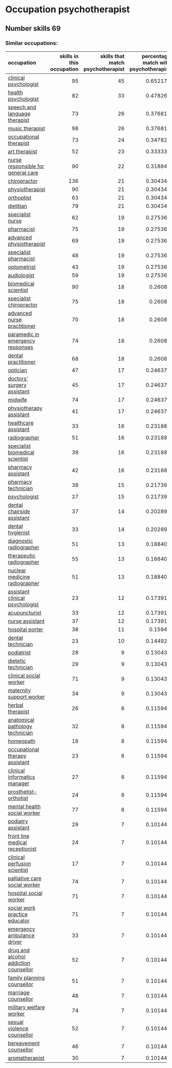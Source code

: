 # Occupation psychotherapist
## Number skills 69
### Similar occupations:
| occupation                                                                        |   skills in this occupation |   skills that match psychotherapist |   percentage match with psychotherapist |   skills not in psychotherapist |
|:----------------------------------------------------------------------------------|----------------------------:|------------------------------------:|----------------------------------------:|--------------------------------:|
| [clinical psychologist](clinical_psychologist.md)                                 |                          95 |                                  45 |                                0.652174 |                              50 |
| [health psychologist](health_psychologist.md)                                     |                          82 |                                  33 |                                0.478261 |                              49 |
| [speech and language therapist](speech_and_language_therapist.md)                 |                          73 |                                  26 |                                0.376812 |                              47 |
| [music therapist](music_therapist.md)                                             |                          98 |                                  26 |                                0.376812 |                              72 |
| [occupational therapist](occupational_therapist.md)                               |                          73 |                                  24 |                                0.347826 |                              49 |
| [art therapist](art_therapist.md)                                                 |                          52 |                                  23 |                                0.333333 |                              29 |
| [nurse responsible for general care](nurse_responsible_for_general_care.md)       |                          90 |                                  22 |                                0.318841 |                              68 |
| [chiropractor](chiropractor.md)                                                   |                         136 |                                  21 |                                0.304348 |                             115 |
| [physiotherapist](physiotherapist.md)                                             |                          90 |                                  21 |                                0.304348 |                              69 |
| [orthoptist](orthoptist.md)                                                       |                          63 |                                  21 |                                0.304348 |                              42 |
| [dietitian](dietitian.md)                                                         |                          79 |                                  21 |                                0.304348 |                              58 |
| [specialist nurse](specialist_nurse.md)                                           |                          62 |                                  19 |                                0.275362 |                              43 |
| [pharmacist](pharmacist.md)                                                       |                          75 |                                  19 |                                0.275362 |                              56 |
| [advanced physiotherapist](advanced_physiotherapist.md)                           |                          69 |                                  19 |                                0.275362 |                              50 |
| [specialist pharmacist](specialist_pharmacist.md)                                 |                          48 |                                  19 |                                0.275362 |                              29 |
| [optometrist](optometrist.md)                                                     |                          43 |                                  19 |                                0.275362 |                              24 |
| [audiologist](audiologist.md)                                                     |                          59 |                                  19 |                                0.275362 |                              40 |
| [biomedical scientist](biomedical_scientist.md)                                   |                          90 |                                  18 |                                0.26087  |                              72 |
| [specialist chiropractor](specialist_chiropractor.md)                             |                          75 |                                  18 |                                0.26087  |                              57 |
| [advanced nurse practitioner](advanced_nurse_practitioner.md)                     |                          70 |                                  18 |                                0.26087  |                              52 |
| [paramedic in emergency responses](paramedic_in_emergency_responses.md)           |                          74 |                                  18 |                                0.26087  |                              56 |
| [dental practitioner](dental_practitioner.md)                                     |                          68 |                                  18 |                                0.26087  |                              50 |
| [optician](optician.md)                                                           |                          47 |                                  17 |                                0.246377 |                              30 |
| [doctors' surgery assistant](doctors'_surgery_assistant.md)                       |                          45 |                                  17 |                                0.246377 |                              28 |
| [midwife](midwife.md)                                                             |                          74 |                                  17 |                                0.246377 |                              57 |
| [physiotherapy assistant](physiotherapy_assistant.md)                             |                          41 |                                  17 |                                0.246377 |                              24 |
| [healthcare assistant](healthcare_assistant.md)                                   |                          33 |                                  16 |                                0.231884 |                              17 |
| [radiographer](radiographer.md)                                                   |                          51 |                                  16 |                                0.231884 |                              35 |
| [specialist biomedical scientist](specialist_biomedical_scientist.md)             |                          39 |                                  16 |                                0.231884 |                              23 |
| [pharmacy assistant](pharmacy_assistant.md)                                       |                          42 |                                  16 |                                0.231884 |                              26 |
| [pharmacy technician](pharmacy_technician.md)                                     |                          38 |                                  15 |                                0.217391 |                              23 |
| [psychologist](psychologist.md)                                                   |                          27 |                                  15 |                                0.217391 |                              12 |
| [dental chairside assistant](dental_chairside_assistant.md)                       |                          37 |                                  14 |                                0.202899 |                              23 |
| [dental hygienist](dental_hygienist.md)                                           |                          33 |                                  14 |                                0.202899 |                              19 |
| [diagnostic radiographer](diagnostic_radiographer.md)                             |                          51 |                                  13 |                                0.188406 |                              38 |
| [therapeutic radiographer](therapeutic_radiographer.md)                           |                          55 |                                  13 |                                0.188406 |                              42 |
| [nuclear medicine radiographer](nuclear_medicine_radiographer.md)                 |                          51 |                                  13 |                                0.188406 |                              38 |
| [assistant clinical psychologist](assistant_clinical_psychologist.md)             |                          23 |                                  12 |                                0.173913 |                              11 |
| [acupuncturist](acupuncturist.md)                                                 |                          33 |                                  12 |                                0.173913 |                              21 |
| [nurse assistant](nurse_assistant.md)                                             |                          37 |                                  12 |                                0.173913 |                              25 |
| [hospital porter](hospital_porter.md)                                             |                          38 |                                  11 |                                0.15942  |                              27 |
| [dental technician](dental_technician.md)                                         |                          23 |                                  10 |                                0.144928 |                              13 |
| [podiatrist](podiatrist.md)                                                       |                          28 |                                   9 |                                0.130435 |                              19 |
| [dietetic technician](dietetic_technician.md)                                     |                          29 |                                   9 |                                0.130435 |                              20 |
| [clinical social worker](clinical_social_worker.md)                               |                          71 |                                   9 |                                0.130435 |                              62 |
| [maternity support worker](maternity_support_worker.md)                           |                          34 |                                   9 |                                0.130435 |                              25 |
| [herbal therapist](herbal_therapist.md)                                           |                          26 |                                   8 |                                0.115942 |                              18 |
| [anatomical pathology technician](anatomical_pathology_technician.md)             |                          32 |                                   8 |                                0.115942 |                              24 |
| [homeopath](homeopath.md)                                                         |                          18 |                                   8 |                                0.115942 |                              10 |
| [occupational therapy assistant](occupational_therapy_assistant.md)               |                          23 |                                   8 |                                0.115942 |                              15 |
| [clinical informatics manager](clinical_informatics_manager.md)                   |                          27 |                                   8 |                                0.115942 |                              19 |
| [prosthetist-orthotist](prosthetist-orthotist.md)                                 |                          24 |                                   8 |                                0.115942 |                              16 |
| [mental health social worker](mental_health_social_worker.md)                     |                          77 |                                   8 |                                0.115942 |                              69 |
| [podiatry assistant](podiatry_assistant.md)                                       |                          29 |                                   7 |                                0.101449 |                              22 |
| [front line medical receptionist](front_line_medical_receptionist.md)             |                          24 |                                   7 |                                0.101449 |                              17 |
| [clinical perfusion scientist](clinical_perfusion_scientist.md)                   |                          17 |                                   7 |                                0.101449 |                              10 |
| [palliative care social worker](palliative_care_social_worker.md)                 |                          74 |                                   7 |                                0.101449 |                              67 |
| [hospital social worker](hospital_social_worker.md)                               |                          71 |                                   7 |                                0.101449 |                              64 |
| [social work practice educator](social_work_practice_educator.md)                 |                          71 |                                   7 |                                0.101449 |                              64 |
| [emergency ambulance driver](emergency_ambulance_driver.md)                       |                          33 |                                   7 |                                0.101449 |                              26 |
| [drug and alcohol addiction counsellor](drug_and_alcohol_addiction_counsellor.md) |                          52 |                                   7 |                                0.101449 |                              45 |
| [family planning counsellor](family_planning_counsellor.md)                       |                          51 |                                   7 |                                0.101449 |                              44 |
| [marriage counsellor](marriage_counsellor.md)                                     |                          48 |                                   7 |                                0.101449 |                              41 |
| [military welfare worker](military_welfare_worker.md)                             |                          74 |                                   7 |                                0.101449 |                              67 |
| [sexual violence counsellor](sexual_violence_counsellor.md)                       |                          52 |                                   7 |                                0.101449 |                              45 |
| [bereavement counsellor](bereavement_counsellor.md)                               |                          46 |                                   7 |                                0.101449 |                              39 |
| [aromatherapist](aromatherapist.md)                                               |                          30 |                                   7 |                                0.101449 |                              23 |
